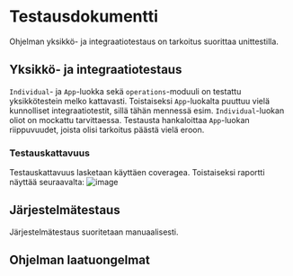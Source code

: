 # Testausdokumentti

Ohjelman yksikkö- ja integraatiotestaus on tarkoitus suorittaa unittestilla.

## Yksikkö- ja integraatiotestaus

`Individual`- ja `App`-luokka sekä `operations`-moduuli on testattu yksikkötestein melko kattavasti. Toistaiseksi `App`-luokalta puuttuu vielä kunnolliset integraatiotestit, sillä tähän mennessä esim. `Individual`-luokan oliot on mockattu tarvittaessa. Testausta hankaloittaa `App`-luokan riippuvuudet, joista olisi tarkoitus päästä vielä eroon.

### Testauskattavuus

Testauskattavuus lasketaan käyttäen coveragea. Toistaiseksi raportti näyttää seuraavalta:
![image](https://user-images.githubusercontent.com/66623101/144741542-eb6eb479-816d-44e4-bc85-bda2adfe090e.png)


## Järjestelmätestaus
Järjestelmätestaus suoritetaan manuaalisesti.

## Ohjelman laatuongelmat
